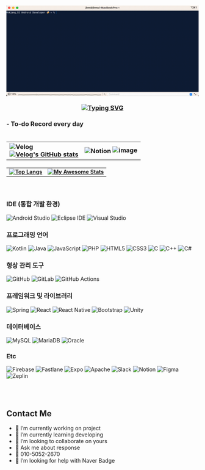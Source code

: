 
<h3 align="center">

  <br>
  <img src="https://github.com/janghyunmin/janghyunmin/blob/main/kkjang_93_intro.gif?raw=true" alt="QuickTime Video" width="700" heigth="300">
  <br>

  
  
  [![Typing SVG](https://readme-typing-svg.demolab.com?font=Fira+Code&size=30&pause=1000&color=FFFFFF&center=true&vCenter=true&random=false&width=500&height=40&lines=Android+Developer+kkjang_93)](https://git.io/typing-svg)

 <!-- ![Android](https://img.shields.io/badge/Android-34A853?style=flat-square&logo=android&logoColor=white) -->
</h3>

<h3>
- To-do Record every day
  <br><br>
<table>
  <tr>
    <td>
      <img src="https://img.shields.io/badge/Velog-20C997?style=flat-square&logo=Velog&logoColor=white" alt="Velog">
      <br>
      <a href="https://velog.io/@kk_jang93/posts">
        <img src="https://velog-readme-stats.vercel.app/api/list?name=kk_jang93" alt="Velog's GitHub stats">
      </a>
    </td>
    <td>
      <!-- Notion -->
      <a href="https://www.notion.so/Notion-JHM-f21e926f21f94427a3c51d5f844bb086?pvs=4" style="text-decoration: none;">
        <img src="https://img.shields.io/badge/Notion-000000?style=flat-square&logo=Notion&logoColor=white" alt="Notion" style="vertical-align: middle;">
        <img width="512" alt="image" src="https://github.com/janghyunmin/janghyunmin/assets/30715395/3a5f954c-c7a8-4fa7-8661-5a837d8d261c">
      </a>
    </td>
  </tr>
</table>

</h3>


<h4 align="center">
  <table>
    <tr>
      <td>
         <a href="https://github.com/janghyunmin/github-readme-stats">
          <img src="https://github-readme-stats.vercel.app/api/top-langs/?username=janghyunmin" alt="Top Langs" width="400" height="200">
        </a>
      </td>
      <td>
        <a href="https://git.io/awesome-stats-card">
          <img src="https://awesome-github-stats.azurewebsites.net/user-stats/janghyunmin?cardType=github&theme=ayu-mirage&preferLogin=false" alt="My Awesome Stats" width="400" height="200">
        </a>
      </td>
    </tr>
  </table>
</h4>


<br>

### IDE (통합 개발 환경)
![Android Studio](https://img.shields.io/badge/Android%20Studio-3DDC84?style=flat-square&logo=Android%20studio&logoColor=white)
![Eclipse IDE](https://img.shields.io/badge/Eclipse%20IDE-2C2255?style=flat-square&logo=eclipse&logoColor=white)
![Visual Studio](https://img.shields.io/badge/Visual%20Studio-5C2D91?style=flat-square&logo=visual-studio&logoColor=white)

### 프로그래밍 언어
![Kotlin](https://img.shields.io/badge/Kotlin-7F52FF?style=flat-square&logo=kotlin&logoColor=white)
![Java](https://img.shields.io/badge/Java-007396?style=flat-square&logo=Java&logoColor=white)
![JavaScript](https://img.shields.io/badge/JavaScript-777BB4?style=flat-square&logo=JavaScript&logoColor=white)
![PHP](https://img.shields.io/badge/PHP-777BB4?style=flat-square&logo=PHP&logoColor=white)
![HTML5](https://img.shields.io/badge/HTML5-E34F26?style=flat-square&logo=html5&logoColor=white)
![CSS3](https://img.shields.io/badge/CSS3-1572B6?style=flat-square&logo=css3&logoColor=white)
![C](https://img.shields.io/badge/C-A8B9CC?style=flat-square&logo=c&logoColor=white)
![C++](https://img.shields.io/badge/C++-00599C?style=flat-square&logo=c%2B%2B&logoColor=white)
![C#](https://img.shields.io/badge/C%23-239120?style=flat-square&logo=c-sharp&logoColor=white)

### 형상 관리 도구
![GitHub](https://img.shields.io/badge/Github-181717?style=flat-square&logo=github&logoColor=white)
![GitLab](https://img.shields.io/badge/GitLab-FC6D26?style=flat-square&logo=gitlab&logoColor=white)
![GitHub Actions](https://img.shields.io/badge/GitHub%20Actions-2088FF?style=flat-square&logo=github%20actions&logoColor=white)

### 프레임워크 및 라이브러리
![Spring](https://img.shields.io/badge/Spring-6DB33F?style=flat-square&logo=spring&logoColor=white)
![React](https://img.shields.io/badge/React-61DAFB?style=flat-square&logo=React&logoColor=white)
![React Native](https://img.shields.io/badge/React%20Native-61DAFB?style=flat-square&logo=react&logoColor=white)
![Bootstrap](https://img.shields.io/badge/Bootstrap-7952B3?style=flat-square&logo=bootstrap&logoColor=white)
![Unity](https://img.shields.io/badge/Unity-000000?style=flat-square&logo=unity&logoColor=white)

### 데이터베이스
![MySQL](https://img.shields.io/badge/MySQL-4479A1?style=flat-square&logo=mysql&logoColor=white)
![MariaDB](https://img.shields.io/badge/MariaDB-003545?style=flat-square&logo=mariadb&logoColor=white)
![Oracle](https://img.shields.io/badge/Oracle-F80000?style=flat-square&logo=oracle&logoColor=white)

### Etc
![Firebase](https://img.shields.io/badge/Firebase-FFCA28?style=flat-square&logo=firebase&logoColor=white)
![Fastlane](https://img.shields.io/badge/Fastlane-00F200?style=flat-square&logo=fastlane&logoColor=white)
![Expo](https://img.shields.io/badge/Expo-000020?style=flat-square&logo=Expo&logoColor=white)
![Apache](https://img.shields.io/badge/Apache-D22128?style=flat-square&logo=apache&logoColor=white)
![Slack](https://img.shields.io/badge/Slack-4A154B?style=flat-square&logo=slack&logoColor=white)
![Notion](https://img.shields.io/badge/Notion-000000?style=flat-square&logo=notion&logoColor=white)
![Figma](https://img.shields.io/badge/Figma-F24E1E?style=flat-square&logo=figma&logoColor=white)
![Zeplin](https://img.shields.io/badge/Zeplin-FFE71E?style=flat-square&logo=zeplin&logoColor=white)

<br><br>

## Contact Me
- 🔭 I’m currently working on project
- 🌱 I’m currently learning developing
- 👯 I’m looking to collaborate on yours
- 💬 Ask me about response
- 📱 010-5052-2670
- 🤔 I’m looking for help with Naver Badge

